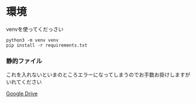# 環境

venvを使ってくだっさい
```
python3 -m venv venv
pip install -r requirements.txt
```

### 静的ファイル
これを入れないといまのところエラーになってしまうのでお手数お掛けしますがいれてください

[Google Drive](https://drive.google.com/file/d/11h8Qo7Geag8eK1P_DP_3RVqyoLicNIlP/view?usp=drive_link)
